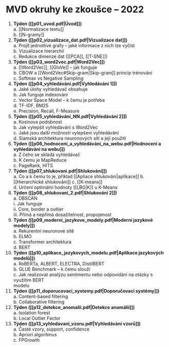 # MVD okruhy ke zkoušce – 2022  

1. **Týden ([[p01_uvod.pdf|Úvod]])**  
	a. [[Normalizace textu]]  
	b. [[N-gramy]]  
2. **Týden ([[p02_vizualizace_dat.pdf|Vizualizace dat]])**  
	a. Projít jednotlivé grafy – jaké informace z nich lze vyčíst  
	b. Vizualizace hierarchií  
	c. Redukce dimenze dat ([[PCA]], [[T-SNE]])  
3. **Týden ([[p03_word2vec.pdf|Word2Vec]])**  
	a. [[Word2Vec]], [[GloVe]] – jak funguje  
	b. CBOW a [[Word2Vec#Skip-gram|Skip-gram]] princip trénování  
	c. Softmax vs Negative Sampling  
4. **Týden ([[p04_vyhledávání.pdf|Vyhledávání 1]])**  
	a. Jaké úlohy vyhledávač obsahuje  
	b. Jak funguje indexování  
	c. Vector Space Model – k čemu je potřeba  
	d. TF-IDF, BM25  
	e. Precision, Recall, F-Measure  
5. **Týden ([[p05_vyhledávání_NN.pdf|Vyhledávání 2]])**  
	a. Kosinova podobnost  
	b. Jak vylepšit vyhledávání s Word2Vec  
	c. Jaké jsou další možnosti vylepšení vyhledávání  
	d. Siamská architektura neuronových sítí a její použití  
6. **Týden ([[p06_hodnoceni_a_vyhledávání_na_webu.pdf|Hodnocení a vyhledávání na webu]])**  
	a. Z čeho se skládá vyhledávač  
	b. K čemu je MapReduce  
	c. PageRank, HITS  
7. **Týden ([[p07_shlukovani.pdf|Shlukování]])**  
	a. Co a k čemu to je, příklad [[Apliace shlukování|aplikace]]
	b. [[Hierarchické shlukování]] 
	c. [[K-means]]  
	d. Určení optimální hodnoty [[LBG|K]] u K-Means  
8. **Týden ([[p08_shlukovani_2.pdf|Shlukování 2]])**  
	a. DBSCAN  
		i. Jak funguje  
		ii. Core, border a outlier  
		iii. Přímá a nepřímá dosažitelnost, propojenost  
9. **Týden ([[p09_moderni_jazykove_modely.pdf|Moderní jazykové modely]])**  
	a. Rekurentní neuronové sítě  
	b. ELMO  
	c. Transformer architektura  
	d. BERT  
10. **Týden ([[p10_aplikace_jazykovych_modelu.pdf|Aplikace jazykových modelů]])**  
	a. RoBERTa, ALBERT, ELECTRA, DistilBERT  
	b. GLUE Benchmark – k čemu slouží  
	c. Jak realizovat analýzu sentimentu nebo odpovídání na otázky s využitím BERT  
	modelu
11. **Týden ([[p11_doporucovaci_systemy.pdf|Doporučovací systémy]])**  
	a. Content-based filtering  
	b. Collaborative filtering  
12. **Týden ([[p12_detekce_anomalii.pdf|Detekce anomálií]])**  
	a. Isolation forest  
	b. Local Outlier Factor  
13. **Týden ([[p13_vyhledavani_vzoru.pdf|Vyhledávání vzorů]])**  
	a. Časté vzory, support, confidence  
	b. Apriori algoritmus  
	c. FPGrowth
